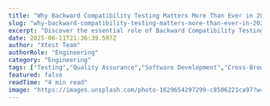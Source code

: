 ```yaml
---
title: "Why Backward Compatibility Testing Matters More Than Ever in 2025"
slug: "why-backward-compatibility-testing-matters-more-than-ever-in-2025"
excerpt: "Discover the essential role of Backward Compatibility Testing in maintaining user satisfaction and business continuity. Delve into our comprehensive guide on how this critical form of testing can safeguard your software upgrades and ensure seamless user experiences, enhancing brand reputation and customer loyalty."
date: 2025-06-11T21:36:39.597Z
author: "Xtest Team"
authorRole: "Engineering"
category: "Engineering"
tags: ["Testing","Quality Assurance","Software Development","Cross-Browser","Compatibility"]
featured: false
readTime: "4 min read"
image: "https://images.unsplash.com/photo-1629654297299-c8506221ca97?w=1200&h=600&fit=crop"
---
```


